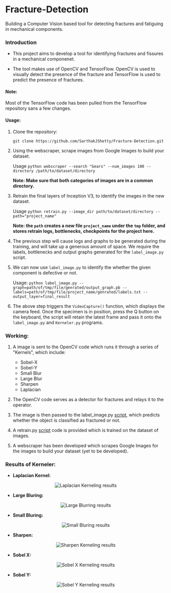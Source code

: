 # Fracture-Detection
Building a Computer Vision based tool for detecting fractures and fatiguing in mechanical components.

### Introduction
- This project aims to develop a tool for identifying fractures and fissures in a mechanical componenet.

- The tool makes use of OpenCV and TensorFlow. OpenCV is used to visually detect the presence of the fracture and TensorFlow is used to predict the presence of fractures.

#### Note:
Most of the TensorFlow code has been pulled from the TensorFlow repository sans a few changes.

#### Usage:

1. Clone the repository:

	```git clone https://github.com/SarthakJShetty/Fracture-Detection.git```

2. Using the webscraper, scrape images from Google Images to build your dataset.

	Usage ```python webscraper --search "Gears" --num_images 100 --directory /path/to/dataset/directory```

	<strong>Note: Make sure that both categories of images are in a common directory.</strong>

3. Retrain the final layers of Inception V3, to identify the images in the new dataset.

	Usage ```python retrain.py --image_dir path/to/dataset/directory --path="project_name"```

	<strong>Note: the ```path``` creates a new file ```project_name``` under the ```tmp``` folder, and stores retrain logs, bottlenecks, checkpoints for the project here.</strong>

4. The previous step will cause logs and graphs to be generated during the training, and will take up a generous amount of space. We require the labels, bottlenecks and output graphs generated for the ```label_image.py``` script.

5. We can now use ```label_image.py``` to identify the whether the given component is defective or not. 

	Usage: ```python label_image.py --graph=path/of/tmp/file/genrated/output_graph.pb --labels=path/of/tmp/file/project_name/genrated/labels.txt --output_layer=final_result```

6. The above step triggers the ```VideoCapture()``` function, which displays the camera feed. Once the specimen is in position, press the Q button on the keyboard, the script will retain the latest frame and pass it onto the ```label_image.py``` and ```Kerneler.py``` programs.

### Working:
1. A image is sent to the OpenCV code which runs it through a series of "Kernels", which include:

	- Sobel-X
	- Sobel-Y
	- Small Blur
	- Large Blur
	- Sharpen
	- Laplacian

2. The OpenCV code serves as a detector for fractures and relays it to the operator.

3. The image is then passed to the label_image.py [script](https://github.com/SarthakJShetty/Fracture-Detection/blob/master/label_image.py), which predicts whether the object is classified as fractured or not.

4. A retrain.py [script](https://github.com/SarthakJShetty/Fracture-Detection/blob/master/retrain.py) code is provided which is trained on the dataset of images. 

5. A webscraper has been developed which scrapes Google Images for the images to build your dataset (yet to be developed).

### Results of Kerneler:

- **Laplacian Kernel:** 

<p align="center">
<img src="https://github.com/SarthakJShetty/Fracture-Detection/blob/master/Results/Laplacian.jpg"
alt="Laplacian Kerneling results"/>
</p>

- **Large Bluring:** 

<p align="center">
<img src="https://github.com/SarthakJShetty/Fracture-Detection/blob/master/Results/Large%20Bluring.jpg"
alt="Large Blurring results"/>
</p>

- **Small Bluring:** 

<p align="center">
<img src="https://github.com/SarthakJShetty/Fracture-Detection/blob/master/Results/Small%20Bluring.jpg"
alt="Small Bluring results"/>
</p>

- **Sharpen:** 	

<p align="center">
<img src="https://github.com/SarthakJShetty/Fracture-Detection/blob/master/Results/Sharpen.jpg"
alt="Sharpen Kerneling results"/>
</p>

- **Sobel X:** 

<p align="center">
<img src="https://github.com/SarthakJShetty/Fracture-Detection/blob/master/Results/Sobel%20X.jpg"
alt="Sobel X Kerneling results"/>
</p>

- **Sobel Y:** 

<p align="center">
<img src="https://github.com/SarthakJShetty/Fracture-Detection/blob/master/Results/Sobel%20Y.jpg"
alt="Sobel Y Kerneling results"/>
</p>